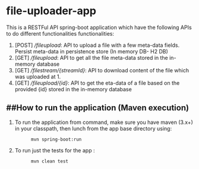 # file-uploader-app
This is a RESTFul API spring-boot application which have the following APIs to do different functionalities functionalities:
   1. [POST] _/fileupload_: API to upload a file with a few meta-data fields. Persist meta-data in persistence store (In memory DB- H2 DB)
   2. [GET] _/fileupload_: API to get all the file meta-data stored in the in-memory database
   3. [GET] _/filestream/{streamId}_: API to download content of the file which was uploaded at 1.
   4. [GET] _/fileupload/{id}_: API to get the eta-data of a file based on the provided {id} stored in the in-memory database
   
##How to run the application (Maven execution)
---------------


1. To run the application from command, make sure you have maven (3.x+) in your classpath, then lunch from the app base directory using:

			 mvn spring-boot:run

2. To run just the tests for the app :

			 mvn clean test
